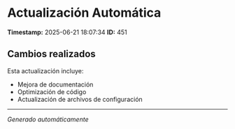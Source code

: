 # Actualización Automática

**Timestamp:** 2025-06-21 18:07:34
**ID:** 451

## Cambios realizados

Esta actualización incluye:
- Mejora de documentación
- Optimización de código
- Actualización de archivos de configuración

---
*Generado automáticamente*
